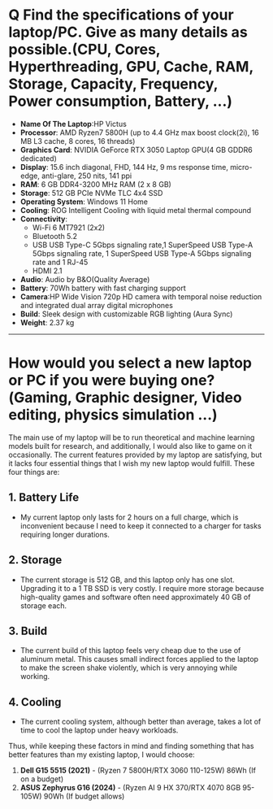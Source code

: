 # Q  Find the specifications of your laptop/PC. Give as many details as possible.(CPU, Cores, Hyperthreading, GPU, Cache, RAM, Storage, Capacity, Frequency, Power consumption, Battery, ...)

- **Name Of The Laptop**:HP Victus
- **Processor**: AMD Ryzen7 5800H (up to 4.4 GHz max boost clock(2i), 16 MB L3 cache, 8 cores, 16 threads)
- **Graphics Card**: NVIDIA GeForce RTX 3050 Laptop GPU(4 GB GDDR6 dedicated)
- **Display**:  15.6 inch diagonal, FHD, 144 Hz, 9 ms response time, micro-edge, anti-glare, 250 nits, 141 ppi
- **RAM**: 6 GB DDR4-3200 MHz RAM (2 x 8 GB)
- **Storage**: 512 GB PCIe NVMe TLC 4x4 SSD
- **Operating System**: Windows 11 Home
- **Cooling**: ROG Intelligent Cooling with liquid metal thermal compound
- **Connectivity**:
  - Wi-Fi 6 MT7921 (2x2)
  - Bluetooth 5.2
  - USB  USB Type-C 5Gbps signaling rate,1 SuperSpeed USB Type-A 5Gbps signaling rate, 1 SuperSpeed USB Type-A 5Gbps signaling rate and 1 RJ-45
  - HDMI 2.1
- **Audio**: Audio by B&O(Quality Average)
- **Battery**: 70Wh battery with fast charging support
- **Camera**:HP Wide Vision 720p HD camera with temporal noise reduction and integrated dual array digital microphones
- **Build**: Sleek design with customizable RGB lighting (Aura Sync)
- **Weight**: 2.37 kg

---

# How would you select a new laptop or PC if you were buying one?(Gaming, Graphic designer, Video editing, physics simulation ...)

The main use of my laptop will be to run theoretical and machine learning models built for research, and additionally, I would also like to game on it occasionally. The current features provided by my laptop are satisfying, but it lacks four essential things that I wish my new laptop would fulfill. These four things are:

## 1. **Battery Life**
- My current laptop only lasts for 2 hours on a full charge, which is inconvenient because I need to keep it connected to a charger for tasks requiring longer durations.

## 2. **Storage**
- The current storage is 512 GB, and this laptop only has one slot. Upgrading it to a 1 TB SSD is very costly. I require more storage because high-quality games and software often need approximately 40 GB of storage each.

## 3. **Build**
- The current build of this laptop feels very cheap due to the use of aluminum metal. This causes small indirect forces applied to the laptop to make the screen shake violently, which is very annoying while working.

## 4. **Cooling**
- The current cooling system, although better than average, takes a lot of time to cool the laptop under heavy workloads.

Thus, while keeping these factors in mind and finding something that has better features than my existing laptop, I would choose:

1. **Dell G15 5515 (2021)** - (Ryzen 7 5800H/RTX 3060 110-125W) 86Wh (If on a budget)
2. **ASUS Zephyrus G16 (2024)** - (Ryzen AI 9 HX 370/RTX 4070 8GB 95-105W) 90Wh (If budget allows)


